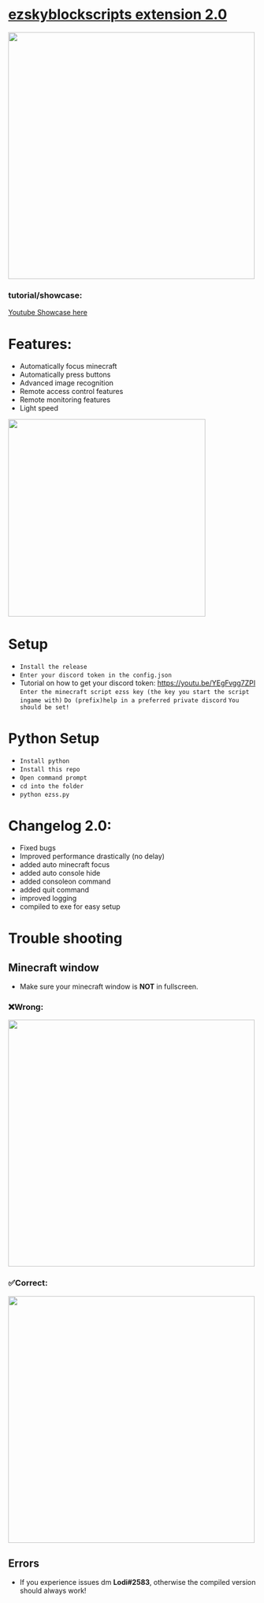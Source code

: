 # [ezskyblockscripts extension 2.0](https://www.taunahi.net)
<img src="https://cdn.discordapp.com/attachments/888821477422534677/900719627015958558/ezskyblockscripts.png" width="500px">

### tutorial/showcase:

[Youtube Showcase here](https://youtu.be/1YDW86gds2s)
# Features:
- Automatically focus minecraft
- Automatically press buttons
- Advanced image recognition
- Remote access control features
- Remote monitoring features
- Light speed

<img src="https://cdn.discordapp.com/attachments/847466666689560637/948614960907452456/unknown.png" width="400px">

# Setup
- ```Install the release```
- ```Enter your discord token in the config.json```
- Tutorial on how to get your discord token: https://youtu.be/YEgFvgg7ZPI
```Enter the minecraft script ezss key (the key you start the script ingame with)```
```Do (prefix)help in a preferred private discord```
```You should be set!```

# Python Setup
- ```Install python```
- ```Install this repo```
- ```Open command prompt```
- ```cd into the folder```
- ```python ezss.py```

# Changelog 2.0:
- Fixed bugs
- Improved performance drastically (no delay)
- added auto minecraft focus
- added auto console hide
- added consoleon command
- added quit command
- improved logging
- compiled to exe for easy setup

# Trouble shooting
## Minecraft window
- Make sure your minecraft window is **NOT** in fullscreen.

### ❌Wrong:

<img src="https://images-ext-1.discordapp.net/external/G9XoQIox9UiAmcoNVuguNp6ysKgLvjRdcgXAdn5yy6s/https/taunahi-user-images.s3.us-east-2.amazonaws.com/discord-integration/1584-1646516966648.jpg" width="500px">

### ✅Correct:

<img src="https://cdn.discordapp.com/attachments/847466666689560637/949786338813689856/unknown.png" width="500px">

## Errors

- If you experience issues dm **Lodi#2583**, otherwise the compiled version should always work!
